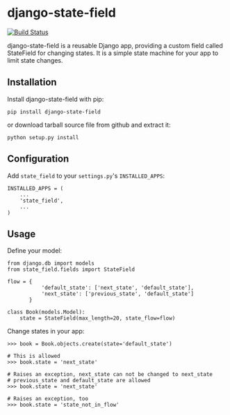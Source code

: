 django-state-field 
==================

[![Build Status](https://api.travis-ci.org/imom0/django-state-field.png)](https://travis-ci.org/imom0/django-state-field)

django-state-field is a reusable Django app, providing a custom field called StateField for changing states. It is a simple state machine for your app to limit state changes.

Installation
------------

Install django-state-field with pip:

    pip install django-state-field
    
or download tarball source file from github and extract it:

    python setup.py install
    
Configuration
-------------

Add `state_field` to your `settings.py`'s `INSTALLED_APPS`:

    INSTALLED_APPS = (
        ...
        'state_field',
        ...
    )

Usage
-----

Define your model:

    from django.db import models
    from state_field.fields import StateField
    
    flow = {
               'default_state': ['next_state', 'default_state'],
    	       'next_state': ['previous_state', 'default_state']
    	   }
    
    class Book(models.Model):
        state = StateField(max_length=20, state_flow=flow)

Change states in your app:

    >>> book = Book.objects.create(state='default_state')

    # This is allowed
    >>> book.state = 'next_state'

    # Raises an exception, next_state can not be changed to next_state
    # previous_state and default_state are allowed
    >>> book.state = 'next_state'

    # Raises an exception, too
    >>> book.state = 'state_not_in_flow'
